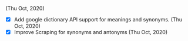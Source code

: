  (Thu Oct, 2020)
  - [X] Add google dictionary API support for meanings and synonyms. (Thu Oct, 2020)
  - [X] Improve Scraping for synonyms and antonyms (Thu Oct, 2020)
